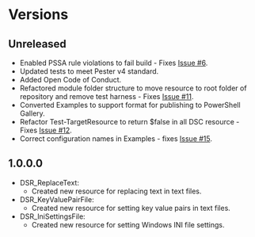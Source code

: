 # Versions

## Unreleased

- Enabled PSSA rule violations to fail build - Fixes [Issue #6](https://github.com/PlagueHO/FileContentDsc/issues/6).
- Updated tests to meet Pester v4 standard.
- Added Open Code of Conduct.
- Refactored module folder structure to move resource
  to root folder of repository and remove test harness - Fixes [Issue #11](https://github.com/PlagueHO/FileContentDsc/issues/11).
- Converted Examples to support format for publishing to PowerShell
  Gallery.
- Refactor Test-TargetResource to return $false in all DSC resource - Fixes
  [Issue #12](https://github.com/PlagueHO/FileContentDsc/issues/13).
- Correct configuration names in Examples - fixes [Issue #15](https://github.com/PowerShell/FileContentDsc/issues/15).

## 1.0.0.0

- DSR_ReplaceText:
  - Created new resource for replacing text in text files.
- DSR_KeyValuePairFile:
  - Created new resource for setting key value pairs in text files.
- DSR_IniSettingsFile:
  - Created new resource for setting Windows INI file settings.
